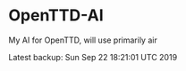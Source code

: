 # OpenTTD-AI
My AI for OpenTTD, will use primarily air

Latest backup: Sun Sep 22 18:21:01 UTC 2019
